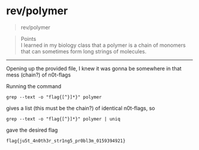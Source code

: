 # rev/polymer

>rev/polymer

> Points\
>I learned in my biology class that a polymer is a chain of monomers that can sometimes form long strings of molecules.

***

Opening up the provided file, I knew it was gonna be somewhere in that mess (chain?) of n0t-flags

Running the command
```
grep --text -o "flag{[^}]*}" polymer
```

gives a list (this must be the chain?) of identical n0t-flags, so
```
grep --text -o "flag{[^}]*}" polymer | uniq
```

gave the desired flag

```
flag{ju5t_4n0th3r_str1ng5_pr0bl3m_0159394921}
```
